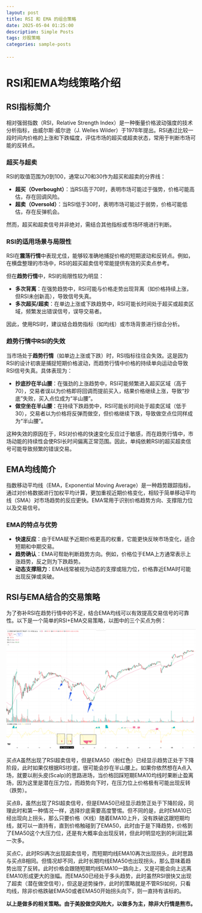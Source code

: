 ```yaml
---
layout: post
title: RSI 和 EMA 的组合策略
date: 2025-05-04 01:25:00
description: Simple Posts
tags: 炒股策略
categories: sample-posts

---
```


# RSI和EMA均线策略介绍

## RSI指标简介

相对强弱指数（RSI，Relative Strength Index）是一种衡量价格波动强度的技术分析指标，由威尔斯·威尔逊（J. Welles Wilder）于1978年提出。RSI通过比较一段时间内价格的上涨和下跌幅度，评估市场的超买或超卖状态，常用于判断市场可能的反转点。

### 超买与超卖

RSI的取值范围为0到100，通常以70和30作为超买和超卖的分界线：
- **超买（Overbought）**：当RSI高于70时，表明市场可能过于强势，价格可能高估，存在回调风险。
- **超卖（Oversold）**：当RSI低于30时，表明市场可能过于弱势，价格可能低估，存在反弹机会。

然而，超买和超卖信号并非绝对，需结合其他指标或市场环境进行判断。

### RSI的适用场景与局限性

RSI在**震荡行情**中表现尤佳，能够较准确地捕捉价格的短期波动和反转点。例如，在横盘整理的市场中，RSI的超买超卖信号常能提供有效的买卖点参考。

但在**趋势行情**中，RSI的局限性较为明显：
- **多次背离**：在强势趋势中，RSI可能与价格走势出现背离（如价格持续上涨，但RSI未创新高），导致信号失真。
- **多次超买/超卖**：在单边上涨或下跌趋势中，RSI可能长时间处于超买或超卖区域，频繁发出错误信号，误导交易者。

因此，使用RSI时，建议结合趋势指标（如均线）或市场背景进行综合分析。

### 趋势行情中RSI的失效

当市场处于**趋势行情**（如单边上涨或下跌）时，RSI指标往往会失效。这是因为RSI的设计初衷是捕捉短期价格波动，而趋势行情中价格的持续单向运动会导致RSI信号失真。具体表现为：

- **抄底抄在半山腰**：在强劲的上涨趋势中，RSI可能频繁进入超买区域（高于70），交易者误以为价格即将回调而提前买入，结果价格继续上涨，导致“抄底”失败，买入点位成为“半山腰”。
- **做空坐在半山腰**：在持续下跌趋势中，RSI可能长时间处于超卖区域（低于30），交易者以为价格将反弹而做空，但价格继续下跌，导致做空点位同样成为“半山腰”。

这种失效的原因在于，RSI对价格的快速变化反应过于敏感，而在趋势行情中，市场动能的持续性会使RSI长时间偏离正常范围。因此，单纯依赖RSI的超买超卖信号可能导致频繁的错误交易。

## EMA均线简介

指数移动平均线（EMA，Exponential Moving Average）是一种趋势跟踪指标，通过对价格数据进行加权平均计算，更加重视近期价格变化，相较于简单移动平均线（SMA）对市场趋势的反应更快。EMA常用于识别价格趋势方向、支撑阻力位以及交易信号。

### EMA的特点与优势

- **快速反应**：由于EMA赋予近期价格更高的权重，它能更快反映市场变化，适合短期和中期交易。
- **趋势确认**：EMA可帮助判断趋势方向。例如，价格位于EMA上方通常表示上涨趋势，反之则为下跌趋势。
- **动态支撑阻力**：EMA线常被视为动态的支撑或阻力位，价格靠近EMA时可能出现反弹或突破。

## RSI与EMA结合的交易策略

为了弥补RSI在趋势行情中的不足，结合EMA均线可以有效提高交易信号的可靠性。以下是一个简单的RSI+EMA交易策略，以图中的三个买点为例：

![行情图](assets/img/RSI.png)  

买点A虽然出现了RSI超卖信号，但是EMA50（粉红色）已经显示趋势正处于下降阶段，此时如果仅根据RSI抄底，很可能会抄在半山腰上。如果你依然想在A点入场，就要以削头皮(Scalp)的思路进场，当价格回踩短期EMA10均线时果断止盈离场，因为这里是潜在压力位，而趋势向下时，在压力位上价格极有可能出现反转（跌势）。  

买点B，虽然出现了RSI超卖信号，但是EMA50已经显示趋势正处于下降阶段，同理此时和第一种情况一样，选择抄底需要高度警惕。但不同的是，此时EMA10已经出现向上拐头，那么只要价格（K线）随着EMA10上升，没有跌破这跟短期均线，就可以一直持有，直到价格触碰到了EMA50，此时由于是下降趋势，价格到了EMA50这个大压力位，还是有大概率会出现反转，但此时明显吃到的利润比第一次多。

买点C，此时RSI再次出现超卖信号，而短期均线EMA10再次出现拐头，此时思路与买点B相同。但情况却不同，此时长期均线EMA50也出现拐头，那么意味着趋势出现了反转。此时价格会跟随短期均线EMA10一路向上，又是可能会向上远离EMA10形成更大的涨幅。而EMA50已经处于多头趋势，此时虽然RSI很快又出现了超卖（潜在做空信号），但这是逆势操作，此时的策略就是不管RSI如何，只看均线，除非价格跌破EMA50或者EMA50开始拐头向下，则一直持有该标的。

**以上是做多的相关策略。由于美股做空风险大，以做多为主，除非大行情是熊市。**